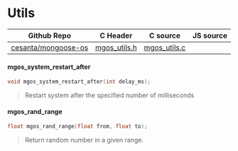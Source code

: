 # Utils
| Github Repo | C Header | C source  | JS source |
| ----------- | -------- | --------  | ----------------- |
| [cesanta/mongoose-os](https://github.com/cesanta/mongoose-os) | [mgos_utils.h](https://github.com/cesanta/mongoose-os/tree/master/include/mgos_utils.h) | [mgos_utils.c](https://github.com/cesanta/mongoose-os/tree/master/src/mgos_utils.c)  | &nbsp;         |

#### mgos_system_restart_after

```c
void mgos_system_restart_after(int delay_ms);
```
>  Restart system after the specified number of milliseconds 
#### mgos_rand_range

```c
float mgos_rand_range(float from, float to);
```
>  Return random number in a given range. 
